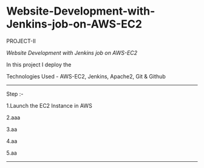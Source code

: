 # Website-Development-with-Jenkins-job-on-AWS-EC2

PROJECT-II

*Website Development with Jenkins job on AWS-EC2*

In this project I deploy the  

Technologies Used - AWS-EC2, Jenkins, Apache2, Git & Github


-------------------------------------------------------------------------------------------------------------------------------------------------------------


Step :-

1.Launch the EC2 Instance in AWS

2.aaa

3.aa

4.aa

5.aa


-------------------------------------------------------------------------------------------------------------------------------------------------------------

